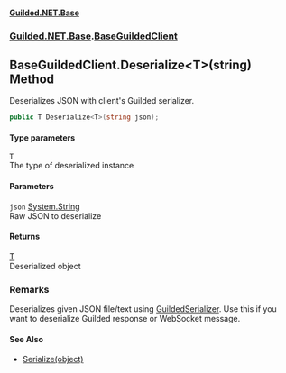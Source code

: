 
#### [Guilded.NET.Base](Guilded_NET_Base 'Guilded_NET_Base')
### [Guilded.NET.Base](Guilded_NET_Base#Guilded_NET_Base 'Guilded.NET.Base').[BaseGuildedClient](BaseGuildedClient 'Guilded.NET.Base.BaseGuildedClient')
## BaseGuildedClient.Deserialize&lt;T&gt;(string) Method
Deserializes JSON with client's Guilded serializer.  
```csharp
public T Deserialize<T>(string json);
```

#### Type parameters
<a name='Guilded_NET_Base_BaseGuildedClient_Deserialize_T_(string)_T'></a>
`T`  
The type of deserialized instance
  

#### Parameters
<a name='Guilded_NET_Base_BaseGuildedClient_Deserialize_T_(string)_json'></a>
`json` [System.String](https://docs.microsoft.com/en-us/dotnet/api/System.String 'System.String')  
Raw JSON to deserialize
  

#### Returns
[T](BaseGuildedClient_Deserialize_T_(string)#Guilded_NET_Base_BaseGuildedClient_Deserialize_T_(string)_T 'Guilded.NET.Base.BaseGuildedClient.Deserialize&lt;T&gt;(string).T')  
Deserialized object
### Remarks
Deserializes given JSON file/text using [GuildedSerializer](BaseGuildedClient_GuildedSerializer 'Guilded.NET.Base.BaseGuildedClient.GuildedSerializer'). Use this if you want to deserialize Guilded response or WebSocket message.

#### See Also
- [Serialize(object)](BaseGuildedClient_Serialize(object) 'Guilded.NET.Base.BaseGuildedClient.Serialize(object)')
